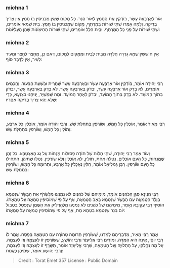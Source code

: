 
### michna 1
אוֹר לְאַרְבָּעָה עָשָׂר, בּוֹדְקִין אֶת הֶחָמֵץ לְאוֹר הַנֵּר. כָּל מָקוֹם שֶׁאֵין מַכְנִיסִין בּוֹ חָמֵץ אֵין צָרִיךְ בְּדִיקָה. וְלָמָה אָמְרוּ שְׁתֵּי שׁוּרוֹת בַּמַּרְתֵּף, מָקוֹם שֶׁמַּכְנִיסִין בּוֹ חָמֵץ. בֵּית שַׁמַּאי אוֹמְרִים, שְׁתֵּי שׁוּרוֹת עַל פְּנֵי כָל הַמַּרְתֵּף. וּבֵית הִלֵּל אוֹמְרִים, שְׁתֵּי שׁוּרוֹת הַחִיצוֹנוֹת שֶׁהֵן הָעֶלְיוֹנוֹת:

### michna 2
אֵין חוֹשְׁשִׁין שֶׁמָּא גָרְרָה חֻלְדָּה מִבַּיִת לְבַיִת וּמִמָּקוֹם לְמָקוֹם, דְּאִם כֵּן, מֵחָצֵר לְחָצֵר וּמֵעִיר לְעִיר, אֵין לַדָּבָר סוֹף:

### michna 3
רַבִּי יְהוּדָה אוֹמֵר, בּוֹדְקִין אוֹר אַרְבָּעָה עָשָׂר וּבְאַרְבָּעָה עָשָׂר שַׁחֲרִית וּבִשְׁעַת הַבִּעוּר. וַחֲכָמִים אוֹמְרִים, לֹא בָדַק אוֹר אַרְבָּעָה עָשָׂר, יִבְדֹּק בְּאַרְבָּעָה עָשָׂר. לֹא בָדַק בְּאַרְבָּעָה עָשָׂר, יִבְדֹּק בְּתוֹךְ הַמּוֹעֵד. לֹא בָדַק בְּתוֹךְ הַמּוֹעֵד, יִבְדֹּק לְאַחַר הַמּוֹעֵד. וּמַה שֶּׁמְּשַׁיֵּר, יַנִּיחֶנּוּ בְצִנְעָא, כְּדֵי שֶׁלֹּא יְהֵא צָרִיךְ בְּדִיקָה אַחֲרָיו:

### michna 4
רַבִּי מֵאִיר אוֹמֵר, אוֹכְלִין כָּל חָמֵשׁ, וְשׂוֹרְפִין בִּתְחִלַּת שֵׁשׁ. וְרַבִּי יְהוּדָה אוֹמֵר, אוֹכְלִין כָּל אַרְבַּע, וְתוֹלִין כָּל חָמֵשׁ, וְשׂוֹרְפִין בִּתְחִלַּת שֵׁשׁ:

### michna 5
וְעוֹד אָמַר רַבִּי יְהוּדָה, שְׁתֵּי חַלּוֹת שֶׁל תּוֹדָה פְסוּלוֹת מֻנָּחוֹת עַל גַּג הָאִצְטַבָּא. כָּל זְמַן שֶׁמֻּנָּחוֹת, כָּל הָעָם אוֹכְלִים. נִטְּלָה אַחַת, תּוֹלִין, לֹא אוֹכְלִין וְלֹא שׂוֹרְפִין. נִטְּלוּ שְׁתֵּיהֶן, הִתְחִילוּ כָל הָעָם שׂוֹרְפִין. רַבָּן גַּמְלִיאֵל אוֹמֵר, חֻלִּין נֶאֱכָלִין כָּל אַרְבַּע, וּתְרוּמָה כָּל חָמֵשׁ, וְשׂוֹרְפִין בִּתְחִלַּת שֵׁשׁ:

### michna 6
רַבִּי חֲנִינָא סְגַן הַכֹּהֲנִים אוֹמֵר, מִימֵיהֶם שֶׁל כֹּהֲנִים לֹא נִמְנְעוּ מִלִּשְׂרֹף אֶת הַבָּשָׂר שֶׁנִּטְמָא בִוְלַד הַטֻּמְאָה עִם הַבָּשָׂר שֶׁנִּטְמָא בְאַב הַטֻּמְאָה, אַף עַל פִּי שֶׁמּוֹסִיפִין טֻמְאָה עַל טֻמְאָתוֹ. הוֹסִיף רַבִּי עֲקִיבָא וְאָמַר, מִימֵיהֶם שֶׁל כֹּהֲנִים לֹא נִמְנְעוּ מִלְּהַדְלִיק אֶת הַשֶּׁמֶן שֶׁנִּפְסַל בִּטְבוּל יוֹם בְּנֵר שֶׁנִּטְמָא בִטְמֵא מֵת, אַף עַל פִּי שֶׁמּוֹסִיפִין טֻמְאָה עַל טֻמְאָתוֹ:

### michna 7
אָמַר רַבִּי מֵאִיר, מִדִּבְרֵיהֶם לָמַדְנוּ, שֶׁשּׂוֹרְפִין תְּרוּמָה טְהוֹרָה עִם הַטְּמֵאָה בְּפֶסַח. אָמַר לוֹ רַבִּי יוֹסֵי, אֵינָהּ הִיא הַמִּדָּה. וּמוֹדִים רַבִּי אֱלִיעֶזֶר וְרַבִּי יְהוֹשֻׁעַ, שֶׁשּׂוֹרְפִין זוֹ לְעַצְמָהּ וְזוֹ לְעַצְמָהּ. עַל מַה נֶּחֱלְקוּ, עַל הַתְּלוּיָה וְעַל הַטְּמֵאָה, שֶׁרַבִּי אֱלִיעֶזֶר אוֹמֵר, תִּשָּׂרֵף זוֹ לְעַצְמָהּ וְזוֹ לְעַצְמָהּ, וְרַבִּי יְהוֹשֻׁעַ אוֹמֵר, שְׁתֵּיהֶן כְּאֶחָת:

>Credit : Torat Emet 357
>License : Public Domain 